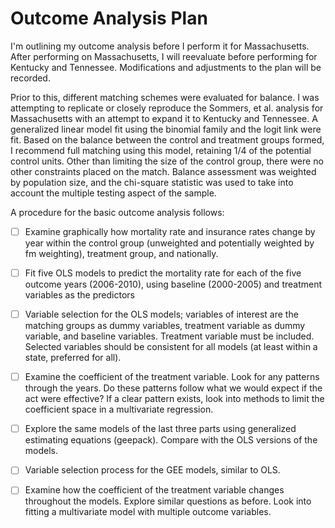 # Outcome Analysis Plan

I'm outlining my outcome analysis before I perform it for Massachusetts.  After performing on Massachusetts, I will reevaluate before performing for Kentucky and Tennessee.  Modifications and adjustments to the plan will be recorded.

Prior to this, different matching schemes were evaluated for balance.  I was attempting to replicate or closely reproduce the Sommers, et al. analysis for Massachusetts with an attempt to expand it to Kentucky and Tennessee.  A generalized linear model fit using the binomial family and the logit link were fit.  Based on the balance between the control and treatment groups formed, I recommend full matching using this model, retaining 1/4 of the potential control units.  Other than limiting the size of the control group, there were no other constraints placed on the match.  Balance assessment was weighted by population size, and the chi-square statistic was used to take into account the multiple testing aspect of the sample.

A procedure for the basic outcome analysis follows:

- [ ]	Examine graphically how mortality rate and insurance rates change by year within the control group (unweighted and potentially weighted by fm weighting), treatment group, and nationally.

- [ ]	Fit five OLS models to predict the mortality rate for each of the five outcome years (2006-2010), using baseline (2000-2005) and treatment variables as the predictors

- [ ]	Variable selection for the OLS models; variables of interest are the matching groups as dummy variables, treatment variable as dummy variable, and baseline variables.  Treatment variable must be included.  Selected variables should be consistent for all models (at least within a state, preferred for all).

- [ ]	Examine the coefficient of the treatment variable.  Look for any patterns through the years.  Do these patterns follow what we would expect if the act were effective?  If a clear pattern exists, look into methods to limit the coefficient space in a multivariate regression.  

- [ ]	Explore the same models of the last three parts using generalized estimating equations (geepack).  Compare with the OLS versions of the  models.

- [ ]	Variable selection process for the GEE models, similar to OLS.

- [ ]	Examine how the coefficient of the treatment variable changes throughout the models.  Explore similar questions as before.  Look into fitting a multivariate model with multiple outcome variables.




